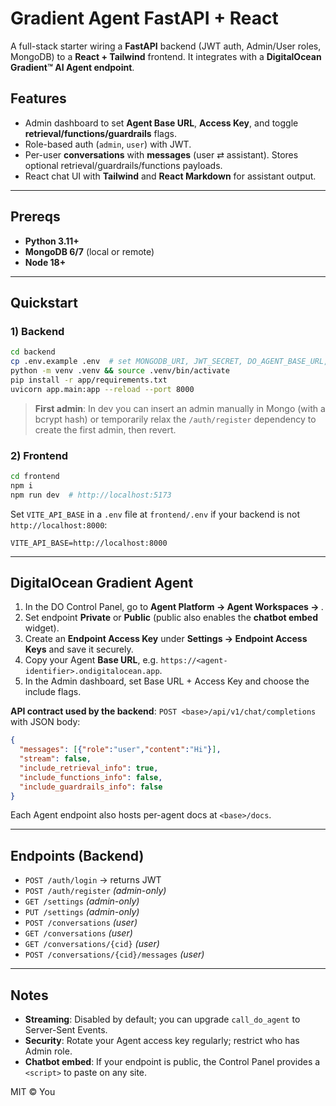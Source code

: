 # Gradient Agent FastAPI + React

A full-stack starter wiring a **FastAPI** backend (JWT auth, Admin/User roles, MongoDB) to a **React + Tailwind** frontend. It integrates with a **DigitalOcean Gradient™ AI Agent endpoint**.

## Features

- Admin dashboard to set **Agent Base URL**, **Access Key**, and toggle **retrieval/functions/guardrails** flags.
- Role-based auth (`admin`, `user`) with JWT.
- Per-user **conversations** with **messages** (user ⇄ assistant). Stores optional retrieval/guardrails/functions payloads.
- React chat UI with **Tailwind** and **React Markdown** for assistant output.

---

## Prereqs

- **Python 3.11+**
- **MongoDB 6/7** (local or remote)
- **Node 18+**

---

## Quickstart

### 1) Backend

```bash
cd backend
cp .env.example .env  # set MONGODB_URI, JWT_SECRET, DO_AGENT_BASE_URL, DO_AGENT_ACCESS_KEY
python -m venv .venv && source .venv/bin/activate
pip install -r app/requirements.txt
uvicorn app.main:app --reload --port 8000
```

> **First admin**: In dev you can insert an admin manually in Mongo (with a bcrypt hash) or temporarily relax the `/auth/register` dependency to create the first admin, then revert.

### 2) Frontend

```bash
cd frontend
npm i
npm run dev  # http://localhost:5173
```

Set `VITE_API_BASE` in a `.env` file at `frontend/.env` if your backend is not `http://localhost:8000`:

```
VITE_API_BASE=http://localhost:8000
```

---

## DigitalOcean Gradient Agent

1. In the DO Control Panel, go to **Agent Platform → Agent Workspaces → <your agent>**.
2. Set endpoint **Private** or **Public** (public also enables the **chatbot embed** widget).
3. Create an **Endpoint Access Key** under **Settings → Endpoint Access Keys** and save it securely.
4. Copy your Agent **Base URL**, e.g. `https://<agent-identifier>.ondigitalocean.app`.
5. In the Admin dashboard, set Base URL + Access Key and choose the include flags.

**API contract used by the backend**: `POST <base>/api/v1/chat/completions` with JSON body:
```json
{
  "messages": [{"role":"user","content":"Hi"}],
  "stream": false,
  "include_retrieval_info": true,
  "include_functions_info": false,
  "include_guardrails_info": false
}
```

Each Agent endpoint also hosts per-agent docs at `<base>/docs`.

---

## Endpoints (Backend)

- `POST /auth/login` → returns JWT
- `POST /auth/register` *(admin-only)*
- `GET /settings` *(admin-only)*
- `PUT /settings` *(admin-only)*
- `POST /conversations` *(user)*
- `GET /conversations` *(user)*
- `GET /conversations/{cid}` *(user)*
- `POST /conversations/{cid}/messages` *(user)*

---

## Notes

- **Streaming**: Disabled by default; you can upgrade `call_do_agent` to Server-Sent Events.
- **Security**: Rotate your Agent access key regularly; restrict who has Admin role.
- **Chatbot embed**: If your endpoint is public, the Control Panel provides a `<script>` to paste on any site.

MIT © You
